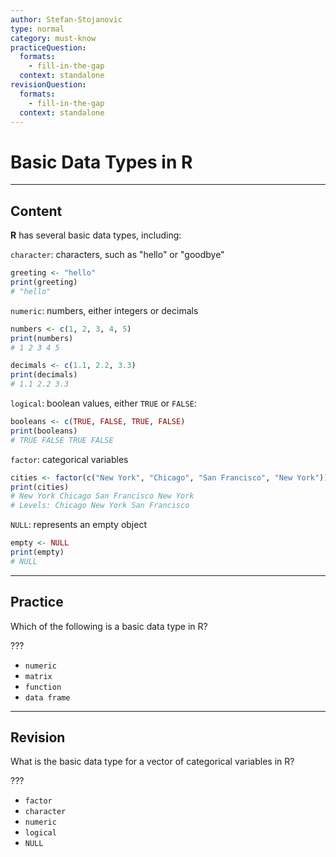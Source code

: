 ```yaml
---
author: Stefan-Stojanovic
type: normal
category: must-know
practiceQuestion:
  formats:
    - fill-in-the-gap
  context: standalone
revisionQuestion:
  formats:
    - fill-in-the-gap
  context: standalone
---
```


# Basic Data Types in R

---

## Content

**R** has several basic data types, including:

`character`: characters, such as "hello" or "goodbye"
```r
greeting <- "hello"
print(greeting)
# "hello"
```

`numeric`: numbers, either integers or decimals

```r
numbers <- c(1, 2, 3, 4, 5)
print(numbers)
# 1 2 3 4 5

decimals <- c(1.1, 2.2, 3.3)
print(decimals)
# 1.1 2.2 3.3
```

`logical`: boolean values, either `TRUE` or `FALSE`:

```r
booleans <- c(TRUE, FALSE, TRUE, FALSE)
print(booleans)
# TRUE FALSE TRUE FALSE
```

`factor`: categorical variables
```r
cities <- factor(c("New York", "Chicago", "San Francisco", "New York"))
print(cities)
# New York Chicago San Francisco New York
# Levels: Chicago New York San Francisco
```

`NULL`: represents an empty object
```r
empty <- NULL
print(empty)
# NULL
```

---
## Practice

Which of the following is a basic data type in R?

???

- `numeric`
- `matrix`
- `function`
- `data frame`

---
## Revision

What is the basic data type for a vector of categorical variables in R?

???

- `factor`
- `character`
- `numeric`
- `logical`
- `NULL`